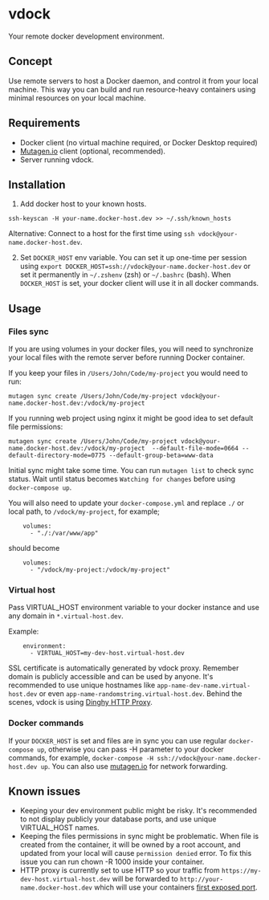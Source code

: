# vdock

Your remote docker development environment.

## Concept

Use remote servers to host a Docker daemon, and control it from your local machine. This way you can build and run resource-heavy containers using minimal resources on your local machine.

## Requirements

- Docker client (no virtual machine required, or Docker Desktop required)
- [Mutagen.io](https://mutagen.io/) client (optional, recommended).
- Server running vdock.

## Installation

1) Add docker host to your known hosts.
```
ssh-keyscan -H your-name.docker-host.dev >> ~/.ssh/known_hosts
```

Alternative:
Connect to a host for the first time using `ssh vdock@your-name.docker-host.dev`.

2) Set `DOCKER_HOST` env variable.
You can set it up one-time per session using `export DOCKER_HOST=ssh://vdock@your-name.docker-host.dev` or set it permanently in `~/.zshenv` (zsh) or `~/.bashrc` (bash). When `DOCKER_HOST` is set, your docker client will use it in all docker commands.

## Usage

### Files sync

If you are using volumes in your docker files, you will need to synchronize your local files with the remote server before running Docker container.

If you keep your files in `/Users/John/Code/my-project` you would need to run:

```
mutagen sync create /Users/John/Code/my-project vdock@your-name.docker-host.dev:/vdock/my-project
```

If you running web project using nginx it might be good idea to set default file permissions:
```
mutagen sync create /Users/John/Code/my-project vdock@your-name.docker-host.dev:/vdock/my-project  --default-file-mode=0664 --default-directory-mode=0775 --default-group-beta=www-data
```

Initial sync might take some time. You can run `mutagen list` to check sync status. Wait until status becomes `Watching for changes` before using `docker-compose up`. 

You will also need to update your `docker-compose.yml` and replace `./` or local path, to `/vdock/my-project`, for example;
```
    volumes:
      - "./:/var/www/app"
```
should become
```
    volumes:
      - "/vdock/my-project:/vdock/my-project"
```
### Virtual host

Pass VIRTUAL_HOST environment variable to your docker instance and use any domain in `*.virtual-host.dev`.

Example:
```
    environment:
      - VIRTUAL_HOST=my-dev-host.virtual-host.dev
```

SSL certificate is automatically generated by vdock proxy. Remember domain is publicly accessible and can be used by anyone. It's recommended to use unique hostnames like `app-name-dev-name.virtual-host.dev` or even `app-name-randomstring.virtual-host.dev`. Behind the scenes, vdock is using [Dinghy HTTP Proxy](https://github.com/codekitchen/dinghy-http-proxy).


### Docker commands

If your `DOCKER_HOST` is set and files are in sync you can use regular `docker-compose up`, otherwise you can pass -H parameter to your docker commands, for example, `docker-compose -H ssh://vdock@your-name.docker-host.dev up`. You can also use [mutagen.io](https://mutagen.io/documentation/forwarding) for network forwarding.

## Known issues

- Keeping your dev environment public might be risky. It's recommended to not display publicly your database ports, and use unique VIRTUAL_HOST names.
- Keeping the files permissions in sync might be problematic. When file is created from the container, it will be owned by a root account, and updated from your local will cause `permission denied` error. To fix this issue you can run chown -R 1000 inside your container.
- HTTP proxy is currently set to use HTTP so your traffic from `https://my-dev-host.virtual-host.dev` will be forwarded to `http://your-name.docker-host.dev` which will use your containers [first exposed port](https://github.com/codekitchen/dinghy-http-proxy#exposed-ports).
